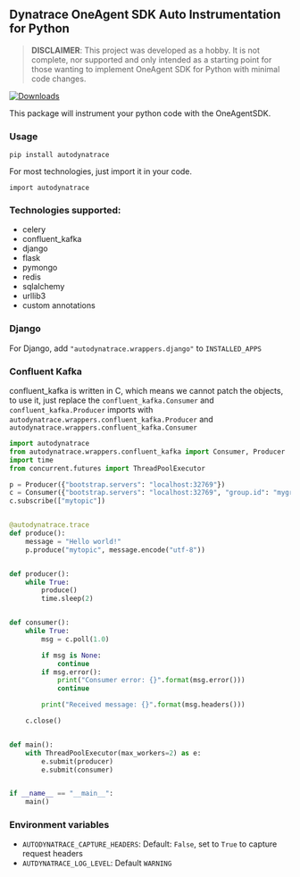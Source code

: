 ##  Dynatrace OneAgent SDK Auto Instrumentation for Python

> **DISCLAIMER**: This project was developed as a hobby. It is not complete, nor supported and only intended as a starting point for those wanting to implement OneAgent SDK for Python with minimal code changes.

[![Downloads](https://pepy.tech/badge/autodynatrace)](https://pepy.tech/project/autodynatrace)

This package will instrument your python code with the OneAgentSDK.

### Usage

`pip install autodynatrace`

For most technologies, just import it in your code.

`import autodynatrace`

### Technologies supported:

- celery
- confluent_kafka
- django
- flask
- pymongo
- redis
- sqlalchemy
- urllib3
- custom annotations

### Django

For Django, add `"autodynatrace.wrappers.django"` to `INSTALLED_APPS`

### Confluent Kafka

confluent_kafka is written in C, which means we cannot patch the objects, to use it, just replace the `confluent_kafka.Consumer` and `confluent_kafka.Producer` imports with `autodynatrace.wrappers.confluent_kafka.Producer` and `autodynatrace.wrappers.confluent_kafka.Consumer`

```python
import autodynatrace
from autodynatrace.wrappers.confluent_kafka import Consumer, Producer
import time
from concurrent.futures import ThreadPoolExecutor

p = Producer({"bootstrap.servers": "localhost:32769"})
c = Consumer({"bootstrap.servers": "localhost:32769", "group.id": "mygroup", "auto.offset.reset": "earliest"})
c.subscribe(["mytopic"])


@autodynatrace.trace
def produce():
    message = "Hello world!"
    p.produce("mytopic", message.encode("utf-8"))


def producer():
    while True:
        produce()
        time.sleep(2)


def consumer():
    while True:
        msg = c.poll(1.0)

        if msg is None:
            continue
        if msg.error():
            print("Consumer error: {}".format(msg.error()))
            continue

        print("Received message: {}".format(msg.headers()))

    c.close()


def main():
    with ThreadPoolExecutor(max_workers=2) as e:
        e.submit(producer)
        e.submit(consumer)


if __name__ == "__main__":
    main()
```

### Environment variables

* `AUTODYNATRACE_CAPTURE_HEADERS`: Default: `False`, set to `True` to capture request headers
* `AUTDYNATRACE_LOG_LEVEL`: Default `WARNING`

